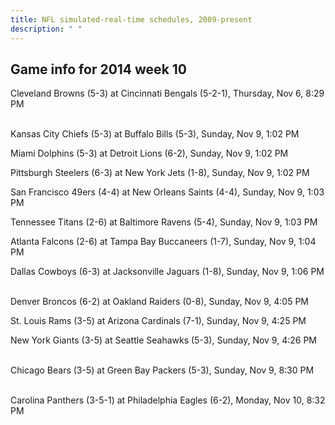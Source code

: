 ```yaml
---
title: NFL simulated-real-time schedules, 2009-present
description: " "
---
```


## Game info for 2014 week 10
Cleveland Browns (5-3) at Cincinnati Bengals (5-2-1), Thursday, Nov 6, 8:29 PM

<br/>Kansas City Chiefs (5-3) at Buffalo Bills (5-3), Sunday, Nov 9, 1:02 PM

Miami Dolphins (5-3) at Detroit Lions (6-2), Sunday, Nov 9, 1:02 PM

Pittsburgh Steelers (6-3) at New York Jets (1-8), Sunday, Nov 9, 1:02 PM

San Francisco 49ers (4-4) at New Orleans Saints (4-4), Sunday, Nov 9, 1:03 PM

Tennessee Titans (2-6) at Baltimore Ravens (5-4), Sunday, Nov 9, 1:03 PM

Atlanta Falcons (2-6) at Tampa Bay Buccaneers (1-7), Sunday, Nov 9, 1:04 PM

Dallas Cowboys (6-3) at Jacksonville Jaguars (1-8), Sunday, Nov 9, 1:06 PM

<br/>Denver Broncos (6-2) at Oakland Raiders (0-8), Sunday, Nov 9, 4:05 PM

St. Louis Rams (3-5) at Arizona Cardinals (7-1), Sunday, Nov 9, 4:25 PM

New York Giants (3-5) at Seattle Seahawks (5-3), Sunday, Nov 9, 4:26 PM

<br/>Chicago Bears (3-5) at Green Bay Packers (5-3), Sunday, Nov 9, 8:30 PM

<br/>Carolina Panthers (3-5-1) at Philadelphia Eagles (6-2), Monday, Nov 10, 8:32 PM

